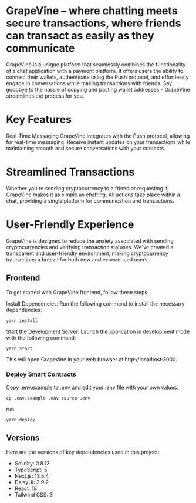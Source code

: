 # GrapeVine – where chatting meets secure transactions, where friends can transact as easily as they communicate

GrapeVine is a unique platform that seamlessly combines the functionality of a chat application with a payment platform. It offers users the ability to connect their wallets, authenticate using the Push protocol, and effortlessly engage in conversations while making transactions with friends. Say goodbye to the hassle of copying and pasting wallet addresses – GrapeVine streamlines the process for you.

# Key Features
Real-Time Messaging
GrapeVine integrates with the Push protocol, allowing for real-time messaging. Receive instant updates on your transactions while maintaining smooth and secure conversations with your contacts. 

# Streamlined Transactions
Whether you're sending cryptocurrency to a friend or requesting it, GrapeVine makes it as simple as chatting. All actions take place within a chat, providing a single platform for communication and transactions.

# User-Friendly Experience
GrapeVine is designed to reduce the anxiety associated with sending cryptocurrencies and verifying transaction statuses. We've created a transparent and user-friendly environment, making cryptocurrency transactions a breeze for both new and experienced users.


## Frontend
To get started with GrapeVine frontend, follow these steps:

Install Dependencies: Run the following command to install the necessary dependencies:

`yarn install`

Start the Development Server: Launch the application in development mode with the following command:

`yarn start`


This will open GrapeVine in your web browser at http://localhost:3000.

### Deploy Smart Contracts
Copy .env.example to .env and edit your .env file with your own values.

`cp .env.example .env
source .env`


run 

`yarn deploy`


## Versions

Here are the versions of key dependencies used in this project:

- Solidity: 0.8.13
- TypeScript: 5
- Next.js: 13.5.4
- DaisyUI: 3.9.2
- React: 18
- Tailwind CSS: 3
